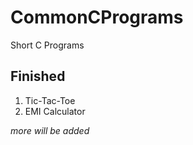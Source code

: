 # CommonCPrograms
Short C Programs
## Finished
1. Tic-Tac-Toe
2. EMI Calculator

*more will be added*
